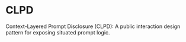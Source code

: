 # CLPD
Context-Layered Prompt Disclosure (CLPD): A public interaction design pattern for exposing situated prompt logic.
